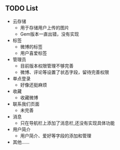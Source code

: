 TODO List
-----------------------

* 云存储
    * 用于存储用户上传的图片
    * Gem版本一直出错，没有实现
* 标签
    * 微博的标签
    * 用户喜爱标签
* 管理员
    * 目前版本权限管理不够完善
    * 微博、评论等设置了状态字段，留待完善权限
* 单点登录
    * 好像还挺麻烦
* 收藏
    * 收藏微博
* 联系我们页面
    * 未完善
* 消息
    * 只在导航栏上添加了消息栏,还没有实现具体功能
* 用户简介
    * 用户简介、爱好等字段的添加和管理
* 其他……
